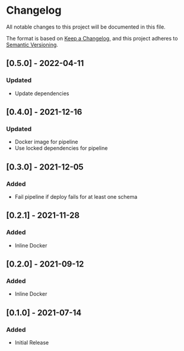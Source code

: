 # Changelog
All notable changes to this project will be documented in this file.

The format is based on [Keep a Changelog](https://keepachangelog.com/en/1.0.0/),
and this project adheres to [Semantic Versioning](https://semver.org/spec/v2.0.0.html).

## [0.5.0] - 2022-04-11

### Updated

- Update dependencies

## [0.4.0] - 2021-12-16

### Updated

- Docker image for pipeline
- Use locked dependencies for pipeline

## [0.3.0] - 2021-12-05

### Added

- Fail pipeline if deploy fails for at least one schema

## [0.2.1] - 2021-11-28

### Added

- Inline Docker

## [0.2.0] - 2021-09-12

### Added

- Inline Docker

## [0.1.0] - 2021-07-14

### Added

- Initial Release
